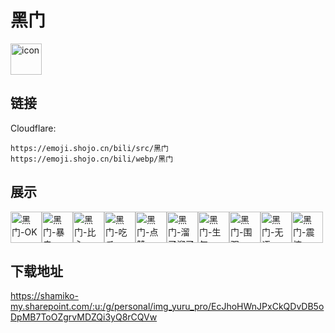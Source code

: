 # 黑门
<img src="https://emoji.shojo.cn/bili/src/黑门/icon.png" width="50" height="50" alt="icon">

## 链接
Cloudflare:
```
https://emoji.shojo.cn/bili/src/黑门
https://emoji.shojo.cn/bili/webp/黑门
```
## 展示
<img src="https://emoji.shojo.cn/bili/src/黑门/黑门-OK.png" width="50" height="50" alt="黑门-OK"><img src="https://emoji.shojo.cn/bili/src/黑门/黑门-暴击.png" width="50" height="50" alt="黑门-暴击"><img src="https://emoji.shojo.cn/bili/src/黑门/黑门-比心.png" width="50" height="50" alt="黑门-比心"><img src="https://emoji.shojo.cn/bili/src/黑门/黑门-吃瓜.png" width="50" height="50" alt="黑门-吃瓜"><img src="https://emoji.shojo.cn/bili/src/黑门/黑门-点赞.png" width="50" height="50" alt="黑门-点赞"><img src="https://emoji.shojo.cn/bili/src/黑门/黑门-溜了溜了.png" width="50" height="50" alt="黑门-溜了溜了"><img src="https://emoji.shojo.cn/bili/src/黑门/黑门-生气.png" width="50" height="50" alt="黑门-生气"><img src="https://emoji.shojo.cn/bili/src/黑门/黑门-围观.png" width="50" height="50" alt="黑门-围观"><img src="https://emoji.shojo.cn/bili/src/黑门/黑门-无语.png" width="50" height="50" alt="黑门-无语"><img src="https://emoji.shojo.cn/bili/src/黑门/黑门-震惊.png" width="50" height="50" alt="黑门-震惊">

## 下载地址

https://shamiko-my.sharepoint.com/:u:/g/personal/img_yuru_pro/EcJhoHWnJPxCkQDvDB5oDpMB7ToOZgrvMDZQi3yQ8rCQVw